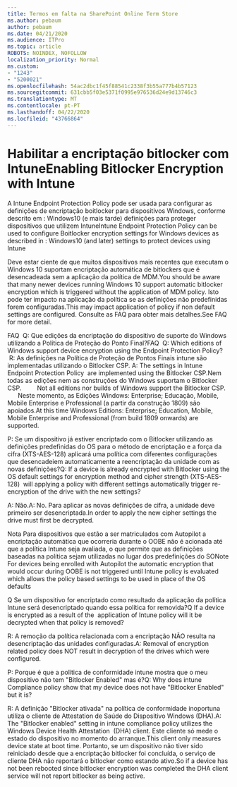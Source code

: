 ```yaml
---
title: Termos em falta na SharePoint Online Term Store
ms.author: pebaum
author: pebaum
ms.date: 04/21/2020
ms.audience: ITPro
ms.topic: article
ROBOTS: NOINDEX, NOFOLLOW
localization_priority: Normal
ms.custom:
- "1243"
- "5200021"
ms.openlocfilehash: 54ac2dbc1f45f88541c2338f3b55a777b4b57123
ms.sourcegitcommit: 631cbb5f03e5371f0995e976536d24e9d13746c3
ms.translationtype: MT
ms.contentlocale: pt-PT
ms.lasthandoff: 04/22/2020
ms.locfileid: "43766864"
---
```

# <a name="enabling-bitlocker-encryption-with-intune"></a><span data-ttu-id="b3b89-102">Habilitar a encriptação bitlocker com Intune</span><span class="sxs-lookup"><span data-stu-id="b3b89-102">Enabling Bitlocker Encryption with Intune</span></span>

<span data-ttu-id="b3b89-103">A Intune Endpoint Protection Policy pode ser usada para configurar as definições de encriptação boitlocker para dispositivos Windows, conforme descrito em : Windows10 (e mais tarde) definições para proteger dispositivos que utilizem Intune</span><span class="sxs-lookup"><span data-stu-id="b3b89-103">Intune Endpoint Protection Policy can be used to configure Boitlocker encryption settings for Windows devices as described in : Windows10 (and later) settings to protect devices using Intune</span></span>

<span data-ttu-id="b3b89-104">Deve estar ciente de que muitos dispositivos mais recentes que executam o Windows 10 suportam encriptação automática de bitlockers que é desencadeada sem a aplicação da política de MDM.</span><span class="sxs-lookup"><span data-stu-id="b3b89-104">You should be aware that many newer devices running Windows 10 support automatic bitlocker encryption which is triggered without the application of MDM policy.</span></span> <span data-ttu-id="b3b89-105">Isto pode ter impacto na aplicação da política se as definições não predefinidas forem configuradas.</span><span class="sxs-lookup"><span data-stu-id="b3b89-105">This may impact application of policy if non default settings are configured.</span></span> <span data-ttu-id="b3b89-106">Consulte as FAQ para obter mais detalhes.</span><span class="sxs-lookup"><span data-stu-id="b3b89-106">See FAQ for more detail.</span></span>


<span data-ttu-id="b3b89-107">FAQ  Q: Que edições da encriptação do dispositivo de suporte do Windows utilizando a Política de Proteção do Ponto Final?</span><span class="sxs-lookup"><span data-stu-id="b3b89-107">FAQ  Q: Which editions of Windows support device encryption using the Endpoint Protection Policy?</span></span>
<span data-ttu-id="b3b89-108"> R: As definições na Política de Proteção de Pontos Finais intune são implementadas utilizando o Bitlocker CSP.</span><span class="sxs-lookup"><span data-stu-id="b3b89-108"> A: The settings in Intune Endpoint Protection Policy  are implemented using the Bitlocker CSP.</span></span><span data-ttu-id="b3b89-109">Nem todas as edições nem as construções do Windows suportam o Bitlocker CSP. 
     </span><span class="sxs-lookup"><span data-stu-id="b3b89-109">  Not all editions nor builds of Windows support the Bitlocker CSP. 
     </span></span> <span data-ttu-id="b3b89-110">Neste momento, as Edições Windows: Enterprise; Educação, Mobile, Mobile Enterprise e Professional (a partir da construção 1809) são apoiados.</span><span class="sxs-lookup"><span data-stu-id="b3b89-110">At this time Windows Editions: Enterprise; Education, Mobile, Mobile Enterprise and Professional (from build 1809 onwards) are supported.</span></span>




<span data-ttu-id="b3b89-111">P: Se um dispositivo já estiver encriptado com o Bitlocker utilizando as definições predefinidas do OS para o método de encriptação e a força da cifra (XTS-AES-128) aplicará uma política com diferentes configurações que desencadeiem automaticamente a reencriptação da unidade com as novas definições?</span><span class="sxs-lookup"><span data-stu-id="b3b89-111">Q: If a device is already encrypted with Bitlocker using the OS default settings for encryption method and cipher strength (XTS-AES-128)  will applying a policy with different settings automatically trigger re-encryption of the drive with the new settings?</span></span>

<span data-ttu-id="b3b89-112">A: Não.</span><span class="sxs-lookup"><span data-stu-id="b3b89-112">A: No.</span></span> <span data-ttu-id="b3b89-113">Para aplicar as novas definições de cifra, a unidade deve primeiro ser desencriptada.</span><span class="sxs-lookup"><span data-stu-id="b3b89-113">In order to apply the new cipher settings the drive must first be decrypted.</span></span>

<span data-ttu-id="b3b89-114">Nota Para dispositivos que estão a ser matriculados com Autopilot a encriptação automática que ocorreria durante o OOBE não é acionada até que a política Intune seja avaliada, o que permite que as definições baseadas na política sejam utilizadas no lugar dos predefinições do SO</span><span class="sxs-lookup"><span data-stu-id="b3b89-114">Note For devices being enrolled with Autopilot the automatic encryption that would occur during OOBE is not triggered until Intune policy is evaluated which allows the policy based settings to be used in place of the OS defaults</span></span>




<span data-ttu-id="b3b89-115">Q Se um dispositivo for encriptado como resultado da aplicação da política Intune será desencriptado quando essa política for removida?</span><span class="sxs-lookup"><span data-stu-id="b3b89-115">Q If a device is encrypted as a result of the  application of Intune policy will it be decrypted when that policy is removed?</span></span>

<span data-ttu-id="b3b89-116">R: A remoção da política relacionada com a encriptação NÃO resulta na desencriptação das unidades configuradas.</span><span class="sxs-lookup"><span data-stu-id="b3b89-116">A: Removal of encryption related policy does NOT result in decryption of the drives which were configured.</span></span>




<span data-ttu-id="b3b89-117">P: Porque é que a política de conformidade intune mostra que o meu dispositivo não tem "Bitlocker Enabled" mas é?</span><span class="sxs-lookup"><span data-stu-id="b3b89-117">Q: Why does intune Compliance policy show that my device does not have "Bitlocker Enabled" but it is?</span></span>

<span data-ttu-id="b3b89-118">R: A definição "Bitlocker ativada" na política de conformidade inoportuna utiliza o cliente de Attestation de Saúde do Dispositivo Windows (DHA).</span><span class="sxs-lookup"><span data-stu-id="b3b89-118">A: The "Bitlocker enabled" setting in intune compliance policy utilizes the Windows Device Health Attestation  (DHA) client.</span></span> <span data-ttu-id="b3b89-119">Este cliente só mede o estado do dispositivo no momento do arranque.</span><span class="sxs-lookup"><span data-stu-id="b3b89-119">This client only measures device state at boot time.</span></span> <span data-ttu-id="b3b89-120">Portanto, se um dispositivo não tiver sido reiniciado desde que a encriptação bitlocker foi concluída, o serviço de cliente DHA não reportará o bitlocker como estando ativo.</span><span class="sxs-lookup"><span data-stu-id="b3b89-120">So if a device has not been rebooted since bitlocker encryption was completed the DHA client service will not report bitlocker as being active.</span></span>